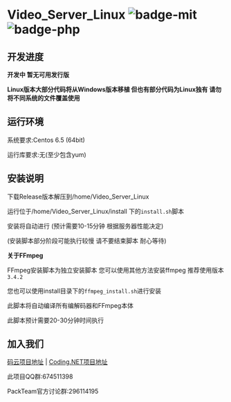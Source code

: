 # Video_Server_Linux ![badge-mit](https://img.shields.io/badge/LICENSE-MIT-brightgreen.svg) ![badge-php](https://img.shields.io/badge/PHP-7.2-brightgreen.svg)

## 开发进度

**开发中 暂无可用发行版**

**Linux版本大部分代码将从Windows版本移植 但也有部分代码为Linux独有 请勿将不同系统的文件覆盖使用**

## 运行环境

系统要求:Centos 6.5 (64bit)

运行库要求:无(至少包含yum)

## 安装说明

下载Release版本解压到/home/Video_Server_Linux

运行位于/home/Video_Server_Linux/install 下的`install.sh`脚本

安装将自动进行 (预计需要10-15分钟 根据服务器性能决定)

(安装脚本部分阶段可能执行较慢 请不要结束脚本 耐心等待)

**关于FFmpeg**

FFmpeg安装脚本为独立安装脚本 您可以使用其他方法安装ffmpeg 推荐使用版本`3.4.2`

您也可以使用install目录下的`ffmpeg_install.sh`进行安装

此脚本将自动编译所有编解码器和FFmpeg本体

此脚本预计需要20-30分钟时间执行

## 加入我们

[码云项目地址](https://gitee.com/PackTeamCode/Video_Server_Linux) | [Coding.NET项目地址](https://coding.net/u/haha_Dashen/p/Video_Server_Linux)

此项目QQ群:674511398

PackTeam官方讨论群:296114195 
